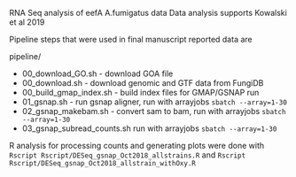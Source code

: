 RNA Seq analysis of eefA A.fumigatus data
Data analysis supports Kowalski et al 2019

Pipeline steps that were used in final manuscript reported data are

pipeline/
  - 00_download_GO.sh - download GOA file
  - 00_download.sh - download genomic and GTF data from FungiDB
  - 00_build_gmap_index.sh - build index files for GMAP/GSNAP run
  - 01_gsnap.sh - run gsnap aligner, run with arrayjobs `sbatch --array=1-30`
  - 02_gsnap_makebam.sh - convert sam to bam, run with arrayjobs `sbatch --array=1-30`
  - 03_gsnap_subread_counts.sh run with arrayjobs `sbatch --array=1-30`

R analysis for processing counts and generating plots were done with 
```Rscript Rscript/DESeq_gsnap_Oct2018_allstrains.R```
and
```Rscript Rscript/DESeq_gsnap_Oct2018_allstrain_withOxy.R```

